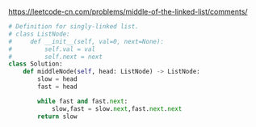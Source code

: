 https://leetcode-cn.com/problems/middle-of-the-linked-list/comments/
```python
# Definition for singly-linked list.
# class ListNode:
#     def __init__(self, val=0, next=None):
#         self.val = val
#         self.next = next
class Solution:
    def middleNode(self, head: ListNode) -> ListNode:
        slow = head
        fast = head

        while fast and fast.next: 
            slow,fast = slow.next,fast.next.next
        return slow
```

